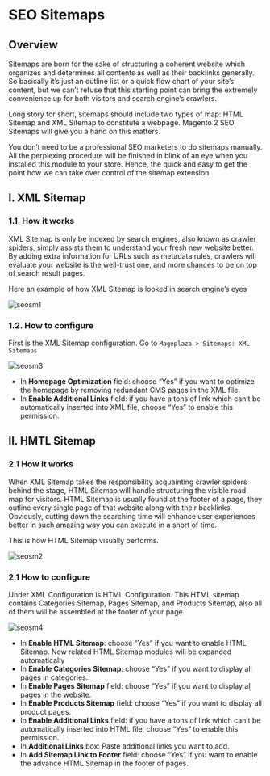 # SEO Sitemaps

## Overview

Sitemaps are born for the sake of structuring a coherent website which organizes and determines all contents as well as their backlinks generally. So basically it’s just an outline list or a quick flow chart of your site’s content, but we can’t refuse that this starting point can bring the extremely convenience up for both visitors and search engine’s crawlers. 

Long story for short, sitemaps should include two types of map: HTML Sitemap and XML Sitemap to constitute a webpage. Magento 2 SEO Sitemaps will give you a hand on this matters.

You don’t need to be a professional SEO marketers to do sitemaps manually. All the perplexing procedure will be finished in blink of an eye when you installed this module to your store. Hence, the quick and easy to get the point how we can take over control of the sitemap extension.

## I. XML Sitemap
### 1.1. How it works
XML Sitemap is only be indexed by search engines, also known as crawler spiders, simply assists them to understand your fresh new website better. By adding extra information for URLs such as metadata rules, crawlers will evaluate your website is the well-trust one, and more chances to be on top of search result pages.

Here an example of how XML Sitemap is looked in search engine’s eyes

![seosm1](https://i.imgur.com/CtlcZHQ.png)

### 1.2. How to configure
First is the XML Sitemap configuration. Go to ``Mageplaza > Sitemaps: XML Sitemaps``

![seosm3](https://i.imgur.com/80lb18V.jpg)

* In **Homepage Optimization** field: choose “Yes” if you want to optimize the homepage by removing redundant CMS pages in the XML file.
* In **Enable Additional Links** field: if you have a tons of link which can’t be automatically inserted into XML file, choose “Yes” to enable this permission.

## II. HMTL Sitemap
### 2.1 How it works
When XML Sitemap takes the responsibility acquainting crawler spiders behind the stage, HTML Sitemap will handle structuring the visible road map for visitors. HTML Sitemap is usually found at the footer of a page, they outline every single page of that website along with their backlinks. Obviously, cutting down the searching time will enhance user experiences better in such amazing way you can execute in a short of time.

This is how HTML Sitemap visually performs.

![seosm2](https://i.imgur.com/tveLirN.png)

### 2.1 How to configure
Under XML Configuration is HTML Configuration. This HTML sitemap contains Categories Sitemap, Pages Sitemap, and Products Sitemap, also all of them will be assembled at the footer of your page.

![seosm4](https://i.imgur.com/cmRrPR9.jpg)

* In **Enable HTML Sitemap**: choose “Yes” if you want to enable HTML Sitemap. New related HTML Sitemap modules will be expanded automatically
* In **Enable Categories Sitemap**: choose “Yes” if you want to display all pages in categories.
* In **Enable Pages Sitemap** field:  choose “Yes” if you want to display all pages in the website.
* In **Enable Products Sitemap** field: choose “Yes” if you want to display all product pages.
* In **Enable Additional Links** field: if you have a tons of link which can’t be automatically inserted into HTML file, choose “Yes” to enable this permission.
* In **Additional Links** box: Paste additional links you want to add.
* In **Add Sitemap Link to Footer** field: choose “Yes” if you want to enable the advance HTML Sitemap in the footer of pages.


